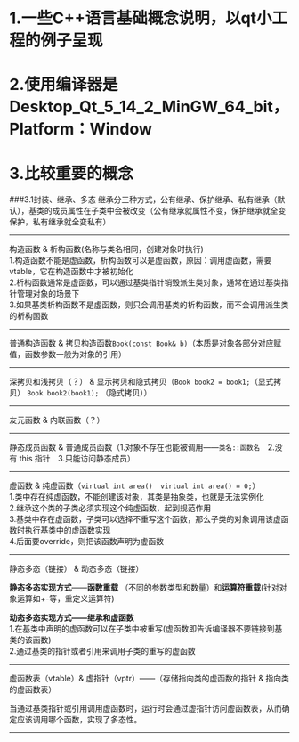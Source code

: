# 1.一些C++语言基础概念说明，以qt小工程的例子呈现
# 2.使用编译器是Desktop_Qt_5_14_2_MinGW_64_bit，Platform：Window
# 3.比较重要的概念
###3.1封装、继承、多态
继承分三种方式，公有继承、保护继承、私有继承（默认），基类的成员属性在子类中会被改变（公有继承就属性不变，保护继承就全变保护，私有继承就全变私有）

----------
构造函数 & 析构函数(名称与类名相同，创建对象时执行)  
1.构造函数不能是虚函数，析构函数可以是虚函数，原因：调用虚函数，需要vtable，它在构造函数中才被初始化  
2.析构函数通常是虚函数，可以通过基类指针销毁派生类对象，通常在通过基类指针管理对象的场景下  
3.如果基类析构函数不是虚函数，则只会调用基类的析构函数，而不会调用派生类的析构函数

----------
普通构造函数 & 拷贝构造函数`Book(const Book& b)`（本质是对象各部分对应赋值，函数参数一般为对象的引用）

----------
深拷贝和浅拷贝（？） & 显示拷贝和隐式拷贝（`Book book2 = book1;`（显式拷贝） `Book book2(book1);` （隐式拷贝））

----------
友元函数 & 内联函数（？）

----------
静态成员函数 & 普通成员函数（1.对象不存在也能被调用——`类名::函数名`&emsp;2.没有 this 指针&emsp;3.只能访问静态成员）

----------
虚函数 & 纯虚函数（`virtual int area()`&emsp;`virtual int area() = 0;`）   
1.类中存在纯虚函数，不能创建该对象，其类是抽象类，也就是无法实例化  
2.继承这个类的子类必须实现这个纯虚函数，起到规范作用  
3.基类中存在虚函数，子类可以选择不重写这个函数，那么子类的对象调用该虚函数时执行基类中的虚函数实现  
4.后面要override，则把该函数声明为虚函数

----------

静态多态（链接） & 动态多态（链接）  
    
**静态多态实现方式**——**函数重载** （不同的参数类型和数量）和**运算符重载**(针对对象运算如+-等，重定义运算符)  
  
**动态多态实现方式——继承和虚函数**  
1.在基类中声明的虚函数可以在子类中被重写(虚函数即告诉编译器不要链接到基类的该函数)  
2.通过基类的指针或者引用来调用子类的重写的虚函数

----------
虚函数表（vtable）& 虚指针（vptr）——（存储指向类的虚函数的指针 & 指向类的虚函数表）  

当通过基类指针或引用调用虚函数时，运行时会通过虚指针访问虚函数表，从而确定应该调用哪个函数，实现了多态性。

----------
